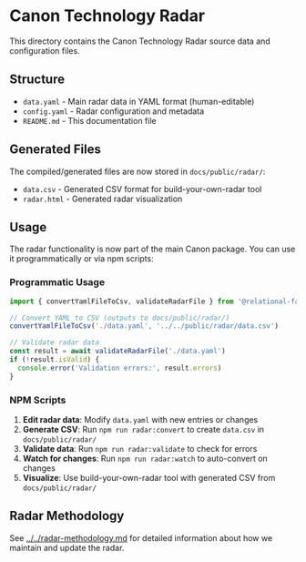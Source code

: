 # Canon Technology Radar

This directory contains the Canon Technology Radar source data and configuration files.

## Structure

- `data.yaml` - Main radar data in YAML format (human-editable)
- `config.yaml` - Radar configuration and metadata
- `README.md` - This documentation file

## Generated Files

The compiled/generated files are now stored in `docs/public/radar/`:
- `data.csv` - Generated CSV format for build-your-own-radar tool
- `radar.html` - Generated radar visualization

## Usage

The radar functionality is now part of the main Canon package. You can use it programmatically or via npm scripts:

### Programmatic Usage

```typescript
import { convertYamlFileToCsv, validateRadarFile } from '@relational-fabric/canon'

// Convert YAML to CSV (outputs to docs/public/radar/)
convertYamlFileToCsv('./data.yaml', '../../public/radar/data.csv')

// Validate radar data
const result = await validateRadarFile('./data.yaml')
if (!result.isValid) {
  console.error('Validation errors:', result.errors)
}
```

### NPM Scripts

1. **Edit radar data**: Modify `data.yaml` with new entries or changes
2. **Generate CSV**: Run `npm run radar:convert` to create `data.csv` in `docs/public/radar/`
3. **Validate data**: Run `npm run radar:validate` to check for errors
4. **Watch for changes**: Run `npm run radar:watch` to auto-convert on changes
5. **Visualize**: Use build-your-own-radar tool with generated CSV from `docs/public/radar/`

## Radar Methodology

See [../../radar-methodology.md](../../radar-methodology.md) for detailed information about how we maintain and update the radar.